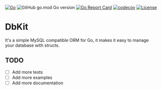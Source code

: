 [![Go](https://github.com/lab210-dev/dbkit/actions/workflows/go.yml/badge.svg)](https://github.com/lab210-dev/dbkit/actions/workflows/go.yml)
![GitHub go.mod Go version](https://img.shields.io/github/go-mod/go-version/lab210-dev/dbkit)
[![Go Report Card](https://goreportcard.com/badge/github.com/lab210-dev/dbkit)](https://goreportcard.com/report/github.com/lab210-dev/dbkit)
[![codecov](https://codecov.io/gh/lab210-dev/dbkit/branch/main/graph/badge.svg?token=RIKFTRY6Q9)](https://codecov.io/gh/lab210-dev/dbkit)
[![License](https://img.shields.io/badge/license-MIT-blue.svg)](https://github.com/lab210-dev/dbkit/blob/main/LICENSE)

# DbKit

It's a simple MySQL compatible ORM for Go, it makes it easy to manage your database with structs.

## TODO

- [ ] Add more tests
- [ ] Add more examples
- [ ] Add more documentation